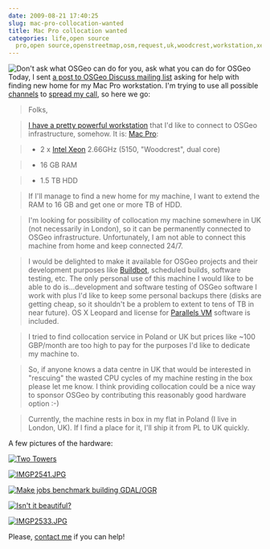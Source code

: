 ```yaml
---
date: 2009-08-21 17:40:25
slug: mac-pro-collocation-wanted
title: Mac Pro collocation wanted
categories: life,open source
  pro,open source,openstreetmap,osm,request,uk,woodcrest,workstation,xeon
---
```


![Don't ask what OSGeo can do for you, ask what you can do for OSGeo](/images/iwantyou.jpg)Today, I sent [a post to OSGeo Discuss mailing list](http://lists.osgeo.org/pipermail/discuss/2009-August/005717.html) asking for help with finding new home for my Mac Pro workstation. I'm trying to use all possible [channels](http://logs.qgis.org/osgeo/%23osgeo.2009-08-21.log) to [spread my call](http://twitter.com/mloskot/status/3451511689), so here we go:





> 

> 
> Folks,
> 
> 

> 
> [I have a pretty powerful workstation](http://www.flickr.com/photos/mloskot/3842425399/) that I'd like to connect to OSGeo infrastructure, somehow. It is: [Mac Pro](http://en.wikipedia.org/wiki/Mac_Pro):
> 
> 


> 
> 

>   * 2 x [Intel Xeon](http://en.wikipedia.org/wiki/Intel_Xeon) 2.66GHz (5150, "Woodcrest", dual core)
> 

>   * 16 GB RAM
> 

>   * 1.5 TB HDD
> 



> 
> If I'll manage to find a new home for my machine, I want to extend the RAM to 16 GB and get one or more TB of HDD.
> 
> 


> 
> I'm looking for possibility of collocation my machine somewhere in UK (not necessarily in London), so it can be permanently connected to OSGeo infrastructure. Unfortunately, I am not able to connect this machine from home and keep connected 24/7.
> 
> 


> 
> I would be delighted to make it available for OSGeo projects and their development purposes like [Buildbot](http://buildbot.osgeo.org), scheduled builds, software testing, etc. The only personal use of this machine I would like to be able to do is...development and software testing of OSGeo software I work with plus I'd like to keep some personal backups there (disks are getting cheap, so it shouldn't be a problem to extent to tens of TB in near future). OS X Leopard and license for [Parallels VM](http://www.parallels.com/) software is included.
> 
> 


> 
> I tried to find collocation service in Poland or UK but prices like ~100 GBP/month are too high to pay for the purposes I'd like to dedicate my machine to.
> 
> 


> 
> So, if anyone knows a data centre in UK that would be interested in "rescuing" the wasted CPU cycles of my machine resting in the box please let me know. I think providing collocation could be a nice way to sponsor OSGeo by contributing this reasonably good hardware option :-)
> 
> 


> 
> Currently, the machine rests in box in my flat in Poland (I live in London, UK). If I find a place for it, I'll ship it from PL to UK quickly.
> 
> 






A few pictures of the hardware:






[![Two Towers](http://farm3.static.flickr.com/2039/2053393609_29b7f73397_s.jpg)](http://www.flickr.com/photos/mloskot/2053393609/)


[![IMGP2541.JPG](http://farm3.static.flickr.com/2026/1769866401_8f676e78f1_s.jpg)](http://www.flickr.com/photos/mloskot/1769866401/)


[![Make jobs benchmark building GDAL/OGR](http://farm4.static.flickr.com/3577/3842425399_4b24a2d164_s.jpg)](http://www.flickr.com/photos/mloskot/3842425399/)


[![Isn't it beautiful?](http://farm3.static.flickr.com/2057/1566733372_d9622a187d_s.jpg)](http://www.flickr.com/photos/mloskot/1566733372/)


[![IMGP2533.JPG](http://farm3.static.flickr.com/2189/1769938243_e8471dc964_s.jpg)](http://www.flickr.com/photos/mloskot/1769938243/)





Please, [contact me](http://mateusz.loskot.net/contact/) if you can help!
